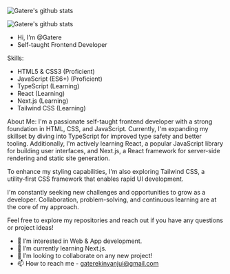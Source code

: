 ![Gatere's github stats](https://github-readme-stats.vercel.app/api?username=GatereKinyanjui&show_icons=true&theme=radical)

![Gatere's github stats](https://github-readme-stats.vercel.app/api/top-langs/?username=GatereKinyanjui&count_private=true&layout=compact&show_icons=true&theme=radical)

- Hi, I’m @Gatere
- Self-taught Frontend Developer

Skills:
- HTML5 & CSS3 (Proficient)
- JavaScript (ES6+) (Proficient)
- TypeScript (Learning)
- React (Learning)
- Next.js (Learning)
- Tailwind CSS (Learning)

About Me:
I'm a passionate self-taught frontend developer with a strong foundation in HTML, CSS, and JavaScript. Currently, I'm expanding my skillset by diving into TypeScript for improved type safety and better tooling. Additionally, I'm actively learning React, a popular JavaScript library for building user interfaces, and Next.js, a React framework for server-side rendering and static site generation.

To enhance my styling capabilities, I'm also exploring Tailwind CSS, a utility-first CSS framework that enables rapid UI development.

I'm constantly seeking new challenges and opportunities to grow as a developer. Collaboration, problem-solving, and continuous learning are at the core of my approach.

Feel free to explore my repositories and reach out if you have any questions or project ideas!

- 👀 I’m interested in Web & App development.
- 🌱 I’m currently learning Next.js.
- 💞️ I’m looking to collaborate on any new project!
- 📫 How to reach me - gaterekinyanjui@gmail.com

<!---
GatereKinyanjui/GatereKinyanjui is a ✨ special ✨ repository because its `README.md` (this file) appears on your GitHub profile.
You can click the Preview link to take a look at your changes.
--->
